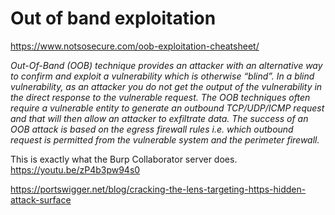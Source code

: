# Out of band exploitation

https://www.notsosecure.com/oob-exploitation-cheatsheet/

*Out-Of-Band (OOB) technique provides an attacker with an alternative way to confirm and exploit a vulnerability which is otherwise “blind”. In a blind vulnerability, as an attacker you do not get the output of the vulnerability in the direct response to the vulnerable request. The OOB techniques often require a vulnerable entity to generate an outbound TCP/UDP/ICMP request and that will then allow an attacker to exfiltrate data. The success of an OOB attack is based on the egress firewall rules i.e. which outbound request is permitted from the vulnerable system and the perimeter firewall.*

This is exactly what the Burp Collaborator server does.
https://youtu.be/zP4b3pw94s0

https://portswigger.net/blog/cracking-the-lens-targeting-https-hidden-attack-surface
